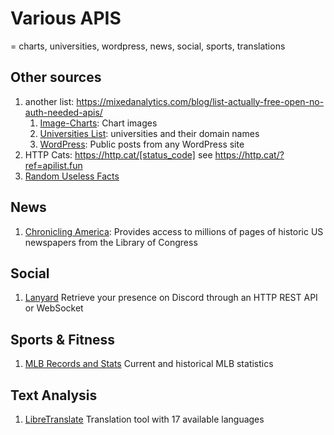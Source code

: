 # Various APIS

= charts, universities, wordpress, news, social, sports, translations

## Other sources

1. another list: https://mixedanalytics.com/blog/list-actually-free-open-no-auth-needed-apis/
   1. [Image-Charts](https://documentation.image-charts.com/): Chart images
   1. [Universities List](https://github.com/Hipo/university-domains-list): universities and their domain names
   1. [WordPress](https://developer.wordpress.org/rest-api/reference/): Public posts from any WordPress site
1. HTTP Cats: https://http.cat/[status_code] see https://http.cat/?ref=apilist.fun
1. [Random Useless Facts](https://uselessfacts.jsph.pl/)

## News

1. [Chronicling America](https://chroniclingamerica.loc.gov/about/api/): Provides access to millions of pages of historic US newspapers from the Library of Congress

## Social

1. [Lanyard](https://github.com/Phineas/lanyard) Retrieve your presence on Discord through an HTTP REST API or WebSocket

## Sports & Fitness

1. [MLB Records and Stats](https://appac.github.io/mlb-data-api-docs/) Current and historical MLB statistics

## Text Analysis

1. [LibreTranslate](https://libretranslate.com/docs/) Translation tool with 17 available languages

